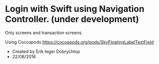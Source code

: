 # Login with Swift using Navigation Controller. (under development)

Only screens and transaction screens.

Using Cocoapods
https://cocoapods.org/pods/SkyFloatingLabelTextField

 * Created by Erik Ieger Dobrychtop
 * 22/08/2016
